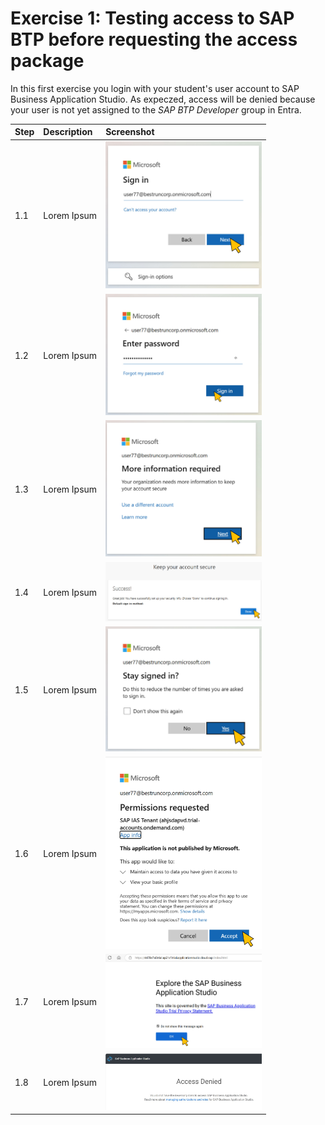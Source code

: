 # Exercise 1: Testing access to SAP BTP before requesting the access package
In this first exercise you login with your student's user account to SAP Business Application Studio. As expeczed, access will be denied because your user is not yet assigned to the *SAP BTP Developer* group in Entra.

| Step   | Description                | Screenshot |
| :----- | :------------------------- | :--------- |
| 1.1    |Lorem Ipsum      |<a href="./img/1-1.jpg" target="_blank"><img src="./img/1-1.jpg" width="250"/></a>|
| 1.2    |Lorem Ipsum      |<a href="./img/1-2.jpg" target="_blank"><img src="./img/1-2.jpg" width="250"/></a>|
| 1.3    |Lorem Ipsum      |<a href="./img/1-3.jpg" target="_blank"><img src="./img/1-3.jpg" width="250"/></a>|
| 1.4    |Lorem Ipsum      |<a href="./img/1-4.jpg" target="_blank"><img src="./img/1-4.jpg" width="250"/></a>|
| 1.5    |Lorem Ipsum      |<a href="./img/1-5.jpg" target="_blank"><img src="./img/1-5.jpg" width="250"/></a>|
| 1.6    |Lorem Ipsum      |<a href="./img/1-6.jpg" target="_blank"><img src="./img/1-6.jpg" width="250"/></a>|
| 1.7    |Lorem Ipsum      |<a href="./img/1-7.jpg" target="_blank"><img src="./img/1-7.jpg" width="250"/></a>|
| 1.8    |Lorem Ipsum      |<a href="./img/1-8.jpg" target="_blank"><img src="./img/1-8.jpg" width="250"/></a>|

